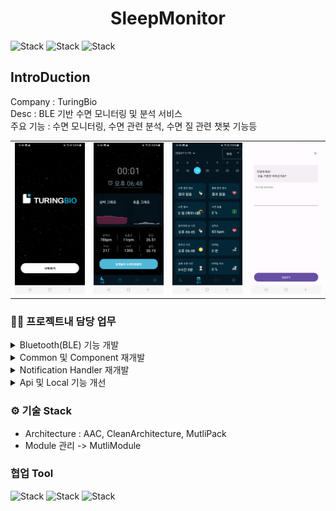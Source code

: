 <h1 align="center">SleepMonitor</h1>  

<div align="left">

![Stack](https://img.shields.io/badge/android-3DDC84?style=for-the-badge&logo=Android&logoColor=white)
![Stack](https://img.shields.io/badge/kotlin-7F52FF?style=for-the-badge&logo=Kotlin&logoColor=white)
![Stack](https://img.shields.io/badge/firebase-FFCA28?style=for-the-badge&logo=Firebase&logoColor=white)

</div>

## IntroDuction  
Company : TuringBio  
Desc : BLE 기반 수면 모니터링 및 분석 서비스  
주요 기능 : 수면 모니터링, 수면 관련 분석, 수면 질 관련 챗봇 기능등  
<div align="left">
<table>
   <tr>
      <td>
         <img width="250px" src="./screen_shots/0.jpg">
      </td>
      <td>
         <img width="250px" src="./screen_shots/7.jpg">
      </td>
      <td>
         <img width="250px" src="./screen_shots/5.jpg">
      </td>
      <td>
         <img width="250px" src="./screen_shots/4.jpg">
      </td>
   </tr>
</table> 
</div>

### 🧑‍💻 프로젝트내 담당 업무

<details>
    <summary>Bluetooth(BLE) 기능 개발</summary>
 <pre>
  BLE 관련 스캔 및 페이링, Controller 개발
  ㆍ Desc : 주변 Bluetooth 기기 스캔 및 페어링, 컨트롤 기능
  ㆍ Stack : BLE
</pre>
[Github Code](https://github.com/kimtaeoug/SleepMonitor/tree/main/bluetooth)
</details>  
<details>
    <summary>Common 및 Component 재개발</summary>
 <pre>
  ㆍ Desc : Compose 활용 Common 및 Component 재개발
  ㆍ Stack : Compose</pre>
[Github Code](https://github.com/kimtaeoug/SleepMonitor/tree/main/common)
[Github Code](https://github.com/kimtaeoug/SleepMonitor/tree/main/component)
[Github Code](https://github.com/kimtaeoug/SleepMonitor/tree/main/ui)
</details>  
<details>
    <summary>Notification Handler 재개발</summary>
 <pre>
  ㆍ Desc : Notification Handler 개발
</pre>
[Github Code](https://github.com/kimtaeoug/SleepMonitor/tree/main/notification)
[Github Code](https://github.com/kimtaeoug/SleepMonitor/tree/main/worker)
</details>  
<details>
    <summary>Api 및 Local 기능 개선</summary>
 <pre>
  ㆍ Desc : Local,Remote Repository 및 Usecase 기능 개선</pre>
[Github Code](https://github.com/kimtaeoug/SleepMonitor/tree/main/data-resource)
[Github Code](https://github.com/kimtaeoug/SleepMonitor/tree/main/data)
[Github Code](https://github.com/kimtaeoug/SleepMonitor/tree/main/local)
</details>

### ⚙️ 기술 Stack

* Architecture : AAC, CleanArchitecture, MutliPack
* Module 관리 -> MutliModule

### 협업 Tool

![Stack](https://img.shields.io/badge/slack-4A154B?style=for-the-badge&logo=Slack&logoColor=white)
![Stack](https://img.shields.io/badge/figma-F24E1E?style=for-the-badge&logo=Figma&logoColor=white)
![Stack](https://img.shields.io/badge/github-181717?style=for-the-badge&logo=Github&logoColor=white)
